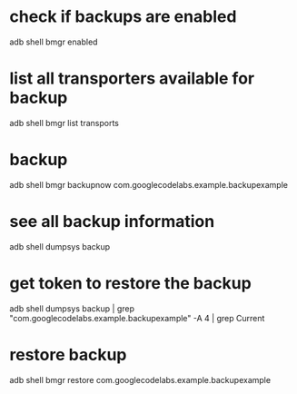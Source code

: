 # check if backups are enabled
adb shell bmgr enabled

# list all transporters available for backup
adb shell bmgr list transports

# backup
adb shell bmgr backupnow com.googlecodelabs.example.backupexample

# see all backup information
adb shell dumpsys backup

# get token to restore the backup
adb shell dumpsys backup | grep "com.googlecodelabs.example.backupexample" -A 4 | grep Current

# restore backup
adb shell bmgr restore <token> com.googlecodelabs.example.backupexample
